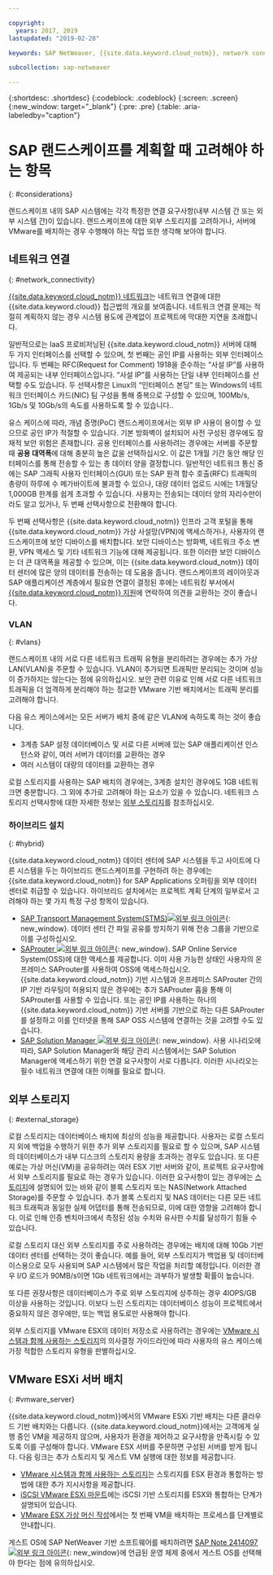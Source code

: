 ```yaml
---

copyright:
  years: 2017, 2019
lastupdated: "2019-02-28"

keywords: SAP NetWeaver, {{site.data.keyword.cloud_notm}}, network connectivity, VLANs, hybrid, STMS, SAProuter, SAP Solution Manager, SAP certified, database

subcollection: sap-netweaver

---
```


{:shortdesc: .shortdesc}
{:codeblock: .codeblock}
{:screen: .screen}
{:new_window: target="_blank"}
{:pre: .pre}
{:table: .aria-labeledby="caption"}

# SAP 랜드스케이프를 계획할 때 고려해야 하는 항목
{: #considerations}

랜드스케이프 내의 SAP 시스템에는 각각 특정한 연결 요구사항(내부 시스템 간 또는 외부 시스템 간)이 있습니다. 랜드스케이프에 대한 외부 스토리지를 고려하거나, 서버에 VMware를 배치하는 경우 수행해야 하는 작업 또한 생각해 보아야 합니다.

## 네트워크 연결
{: #network_connectivity}

[{{site.data.keyword.cloud_notm}} 네트워크](/docs/infrastructure/sap-netweaver?topic=sap-netweaver-ibm_cloud_network#ibm_cloud_network)는 네트워크 연결에 대한 {{site.data.keyword.cloud}} 접근법의 개요를 보여줍니다. 네트워크 연결 문제는 적절히 계획하지 않는 경우 시스템 용도에 관계없이 프로젝트에 막대한 지연을 초래합니다.

일반적으로는 IaaS 프로비저닝된 {{site.data.keyword.cloud_notm}} 서버에 대해 두 가지 인터페이스를 선택할 수 있으며, 첫 번째는 공인 IP를 사용하는 외부 인터페이스입니다. 두 번째는 RFC(Request for Comment) 1918을 준수하는 “사설 IP”를 사용하여 제공되는 내부 인터페이스입니다. “사설 IP”를 사용하는 단일 내부 인터페이스를 선택할 수도 있습니다. 두 선택사항은 Linux의 “인터페이스 본딩” 또는 Windows의 네트워크 인터페이스 카드(NIC) 팀 구성을 통해 중복으로 구성할 수 있으며, 100Mb/s, 1Gb/s 및 10Gb/s의 속도를 사용하도록 할 수 있습니다..

유스 케이스에 따라, 개념 증명(PoC) 랜드스케이프에서는 외부 IP 사용이 용이할 수 있으므로 공인 IP가 적절할 수 있습니다. 기본 방화벽이 설치되어 사전 구성된 경우에도 잠재적 보안 위험은 존재합니다. 공용 인터페이스를 사용하려는 경우에는 서버를 주문할 때 **공용 대역폭**에 대해 충분히 높은 값을 선택하십시오. 이 값은 1개월 기간 동안 해당 인터페이스를 통해 전송할 수 있는 총 데이터 양을 결정합니다. 일반적인 네트워크 통신 중에는 SAP 그래픽 사용자 인터페이스(GUI) 또는 SAP 원격 함수 호출(RFC) 트래픽의 총량이 하루에 수 메가바이트에 불과할 수 있으나, 대량 데이터 업로드 시에는 1개월당 1,000GB 한계를 쉽게 초과할 수 있습니다. 사용자는 전송되는 데이터 양의 자리수만이라도 알고 있거나, 두 번째 선택사항으로 전환해야 합니다.

두 번째 선택사항은 {{site.data.keyword.cloud_notm}} 인프라 고객 포털을 통해 {{site.data.keyword.cloud_notm}} 가상 사설망(VPN)에 액세스하거나, 사용자의 랜드스케이프에 보안 디바이스를 배치합니다. 보안 디바이스는 방화벽, 네트워크 주소 변환, VPN 액세스 및 기타 네트워크 기능에 대해 제공됩니다. 또한 이러한 보안 디바이스는 더 큰 대역폭을 제공할 수 있으며, 이는 {{site.data.keyword.cloud_notm}} 데이터 센터에 많은 양의 데이터를 전송하는 데 도움을 줍니다. 랜드스케이프의 레이아웃과 SAP 애플리케이션 계층에서 필요한 연결이 결정된 후에는 네트워킹 부서에서 [{{site.data.keyword.cloud_notm}} 지원](/docs/get-support?topic=get-support-getting-customer-support#getting-customer-support)에 연락하여 의견을 교환하는 것이 좋습니다.

### VLAN
{: #vlans}

랜드스케이프 내의 서로 다른 네트워크 트래픽 유형을 분리하려는 경우에는 추가 가상 LAN(VLAN)을 주문할 수 있습니다. VLAN이 추가되면 트래픽만 분리되는 것이며 성능이 증가하지는 않는다는 점에 유의하십시오. 보안 관련 이유로 인해 서로 다른 네트워크 트래픽을 더 엄격하게 분리해야 하는 정교한 VMware 기반 배치에서는 트래픽 분리를 고려해야 합니다.

다음 유스 케이스에서는 모든 서버가 배치 중에 같은 VLAN에 속하도록 하는 것이 좋습니다.
  *	3계층 SAP 설정 데이터베이스 및 서로 다른 서버에 있는 SAP 애플리케이션 인스턴스와 같이, 여러 서버가 데이터를 교환하는 경우
  *	여러 시스템이 대량의 데이터를 교환하는 경우

로컬 스토리지를 사용하는 SAP 배치의 경우에는, 3계층 설치인 경우에도 1GB 네트워크면 충분합니다. 그 외에 추가로 고려해야 하는 요소가 있을 수 있습니다. 네트워크 스토리지 선택사항에 대한 자세한 정보는 [외부 스토리지](/docs/infrastructure/sap-netweaver?topic=sap-netweaver-considerations#considerations#external_storage)를 참조하십시오.

### 하이브리드 설치
{: #hybrid}

{{site.data.keyword.cloud_notm}} 데이터 센터에 SAP 시스템을 두고 사이트에 다른 시스템을 두는 하이브리드 랜드스케이프를 구현하려 하는 경우에는 {{site.data.keyword.cloud_notm}} for SAP Applications 오퍼링을 외부 데이터 센터로 취급할 수 있습니다. 하이브리드 설치에서는 프로젝트 계획 단계의 일부로서 고려해야 하는 몇 가지 특정 구성 항목이 있습니다.

  *	[SAP Transport Management System(STMS)![외부 링크 아이콘](../../icons/launch-glyph.svg "외부 링크 아이콘")](https://www.sap.com/products/transportation-logistics.html){: new_window}. 데이터 센터 간 파일 공유를 방지하기 위해 전송 그룹을 기반으로 이를 구성하십시오.
  *	[SAProuter ![외부 링크 아이콘](../../icons/launch-glyph.svg "외부 링크 아이콘")](https://support.sap.com/en/tools/connectivity-tools/saprouter.html){: new_window}. SAP Online Service System(OSS)에 대한 액세스를 제공합니다. 이미 사용 가능한 상태인 사용자의 온프레미스 SAProuter를 사용하여 OSS에 액세스하십시오. {{site.data.keyword.cloud_notm}} 기반 시스템과 온프레미스 SAProuter 간의 IP 기반 라우팅이 허용되지 않은 경우에는 추가 SAProuter 홉을 통해 이 SAProuter를 사용할 수 있습니다. 또는 공인 IP를 사용하는 하나의 {{site.data.keyword.cloud_notm}} 기반 서버를 기반으로 하는 다른 SAProuter를 설정하고 이를 인터넷을 통해 SAP OSS 시스템에 연결하는 것을 고려할 수도 있습니다.
  *	[SAP Solution Manager ![외부 링크 아이콘](../../icons/launch-glyph.svg "외부 링크 아이콘")](https://support.sap.com/en/solution-manager.html){: new_window}. 사용 시나리오에 따라, SAP Solution Manager와 해당 관리 시스템에서는 SAP Solution Manager에 액세스하기 위한 연결 요구사항이 서로 다릅니다. 이러한 시나리오는 필수 네트워크 연결에 대한 이해를 필요로 합니다.  

## 외부 스토리지
{: #external_storage}

로컬 스토리지는 데이터베이스 배치에 최상의 성능을 제공합니다. 사용자는 로컬 스토리지 외에 백업을 수행하기 위한 추가 외부 스토리지를 필요로 할 수 있으며, SAP 시스템의 데이터베이스가 내부 디스크의 스토리지 용량을 초과하는 경우도 있습니다. 또 다른 예로는 가상 머신(VM)을 공유하려는 여러 ESX 기반 서버와 같이, 프로젝트 요구사항에서 외부 스토리지를 필요로 하는 경우가 있습니다. 이러한 요구사항이 있는 경우에는 [스토리지](/docs/infrastructure/sap-netweaver?topic=sap-netweaver-storage#storage)에 설명되어 있는 바와 같이 블록 스토리지 또는 NAS(Network Attached Storage)를 주문할 수 있습니다. 추가 블록 스토리지 및 NAS 데이터는 다른 모든 네트워크 트래픽과 동일한 실제 어댑터를 통해 전송되므로, 이에 대한 영향을 고려해야 합니다. 이로 인해 인증 벤치마크에서 측정된 성능 수치와 유사한 수치를 달성하기 힘들 수 있습니다.

로컬 스토리지 대신 외부 스토리지를 주로 사용하려는 경우에는 배치에 대해 10Gb 기반 데이터 센터를 선택하는 것이 좋습니다. 예를 들어, 외부 스토리지가 백업용 및 데이터베이스용으로 모두 사용되며 SAP 시스템에서 많은 작업을 처리할 예정입니다. 이러한 경우 I/O 로드가 90MB/s이면 1Gb 네트워크에서는 과부하가 발생할 확률이 높습니다.

또 다른 권장사항은 데이터베이스가 주로 외부 스토리지에 상주하는 경우 4IOPS/GB 이상을 사용하는 것입니다. 이보다 느린 스토리지는 데이터베이스 성능이 프로젝트에서 중요하지 않은 경우에만, 또는 백업 용도로만 사용해야 합니다.

외부 스토리지를 VMware ESX의 데이터 저장소로 사용하려는 경우에는 [VMware 시스템과 함께 사용하는 스토리지](/docs/infrastructure/vmware?topic=VMware-storage-to-use-with-vmware-systems#storage-to-use-with-vmware-systems)의 의사결정 가이드라인에 따라 사용자의 유스 케이스에 가장 적합한 스토리지 유형을 판별하십시오.

## VMware ESXi 서버 배치
{: #vmware_server}

{{site.data.keyword.cloud_notm}}에서의 VMware ESXi 기반 배치는 다른 클라우드 기반 배치와는 다릅니다. {{site.data.keyword.cloud_notm}}에서는 고객에게 실행 중인 VM을 제공하지 않으며, 사용자가 환경을 제어하고 요구사항을 만족시킬 수 있도록 이를 구성해야 합니다. VMware ESX 서버를 주문하면 구성된 서버를 받게 됩니다. 다음 링크는 추가 스토리지 및 게스트 VM 실행에 대한 정보를 제공합니다.

  *	[VMware 시스템과 함께 사용하는 스토리지](/docs/infrastructure/vmware?topic=VMware-storage-to-use-with-vmware-systems#storage-to-use-with-vmware-systems)는 스토리지를 ESX 환경과 통합하는 방법에 대한 추가 지시사항을 제공합니다.
  * [iSCSI VMware ESXi 마운트](/docs/infrastructure/vmware?topic=VMware-mounting-iscsi-vmware-esxi#mounting-iscsi-vmware-esxi)에는 iSCSI 기반 스토리지를 ESX와 통합하는 단계가 설명되어 있습니다.
  * [VMware ESX 가상 머신 작성](/docs/infrastructure/vmware?topic=VMware-creating-a-vmware-esx-virtual-machine#creating-a-vmware-esx-virtual-machine)에서는 첫 번째 VM을 배치하는 프로세스를 단계별로 안내합니다.

게스트 OS에 SAP NetWeaver 기반 소프트웨어를 배치하려면 [SAP Note 2414097![외부 링크 아이콘](../../icons/launch-glyph.svg "외부 링크 아이콘")](https://launchpad.support.sap.com/#/notes/2414097){: new_window}에 언급된 운영 체제 중에서 게스트 OS를 선택해야 한다는 점에 유의하십시오.
